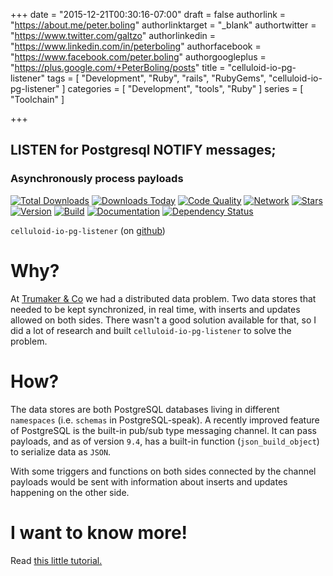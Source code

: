 +++
date = "2015-12-21T00:30:16-07:00"
draft = false
authorlink = "https://about.me/peter.boling"
authorlinktarget = "_blank"
authortwitter = "https://www.twitter.com/galtzo"
authorlinkedin = "https://www.linkedin.com/in/peterboling"
authorfacebook = "https://www.facebook.com/peter.boling"
authorgoogleplus = "https://plus.google.com/+PeterBoling/posts"
title = "celluloid-io-pg-listener"
tags = [ "Development", "Ruby", "rails", "RubyGems", "celluloid-io-pg-listener" ]
categories = [ "Development", "tools", "Ruby" ]
series = [ "Toolchain" ]

+++

## LISTEN for Postgresql NOTIFY messages;

### Asynchronously process payloads

[![Total Downloads](https://img.shields.io/gem/rt/celluloid-io-pg-listener.svg)](https://github.com/pboling/celluloid-io-pg-listener)
[![Downloads Today](https://img.shields.io/gem/rd/celluloid-io-pg-listener.svg)](https://github.com/pboling/celluloid-io-pg-listener)
[![Code Quality](https://img.shields.io/codeclimate/github/pboling/celluloid-io-pg-listener.svg)](https://codeclimate.com/github/pboling/celluloid-io-pg-listener)
[![Network](https://img.shields.io/github/forks/pboling/celluloid-io-pg-listener.svg?style=social)](https://github.com/pboling/celluloid-io-pg-listener/network)
[![Stars](https://img.shields.io/github/stars/pboling/celluloid-io-pg-listener.svg?style=social)](https://github.com/pboling/celluloid-io-pg-listener/stargazers)
[![Version](https://img.shields.io/gem/v/celluloid-io-pg-listener.svg)](https://rubygems.org/gems/celluloid-io-pg-listener)
[![Build](https://img.shields.io/travis/pboling/celluloid-io-pg-listener.svg)](https://travis-ci.org/pboling/celluloid-io-pg-listener)
[![Documentation](http://inch-ci.org/github/pboling/celluloid-io-pg-listener.png)](http://inch-ci.org/github/pboling/celluloid-io-pg-listener)
[![Dependency Status](https://gemnasium.com/pboling/celluloid-io-pg-listener.png)](https://gemnasium.com/pboling/celluloid-io-pg-listener)

`celluloid-io-pg-listener` (on [github](https://github.com/pboling/celluloid-io-pg-listener))

# Why?

At [Trumaker & Co](http://www.trumaker.com) we had a distributed data problem.
Two data stores that needed to be kept synchronized, in real time, with inserts and updates allowed on both sides.
There wasn't a good solution available for that, so I did a lot of research and built `celluloid-io-pg-listener` to solve the problem.

# How?

The data stores are both PostgreSQL databases living in different `namespaces` (i.e. `schemas` in PostgreSQL-speak).  A recently improved feature of PostgreSQL is the built-in pub/sub type messaging channel.  It can pass payloads, and as of version `9.4`, has a built-in function (`json_build_object`) to serialize data as `JSON`.

With some triggers and functions on both sides connected by the channel payloads would be sent with information about inserts and updates happening on the other side.

# I want to know more!

Read [this little tutorial.](/posts/introducing-celluloid-io-pg-listener/)
